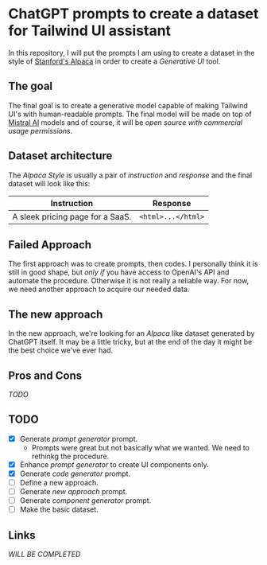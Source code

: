 # ChatGPT prompts to create a dataset for Tailwind UI assistant

In this repository, I will put the prompts I am using to create a dataset in the style of [Stanford's Alpaca](https://github.com/tatsu-lab/stanford_alpaca) in order to create a _Generative UI_ tool.

## The goal

The final goal is to create a generative model capable of making Tailwind UI's with human-readable prompts. The final model will be made on top of [Mistral AI](https://mistral.ai) models and of course, it will be _open source with commercial usage permissions_.

## Dataset architecture

The _Alpaca Style_ is usually a pair of _instruction_ and _response_ and the final dataset will look like this:

| Instruction | Response |
|:---------------------------------:|:--------------------------------:|
| A sleek pricing page for a SaaS.| ```<html>...</html>```             |

## Failed Approach

The first approach was to create prompts, then codes. I personally think it is still in good shape, but _only if_ you have access to OpenAI's API and automate the procedure. Otherwise it is not really a reliable way. For now, we need another approach to acquire our needed data.

## The new approach

In the new approach, we're looking for an _Alpaca_ like dataset generated by ChatGPT itself. It may be a little tricky, but at the end of the day it might be the best choice we've ever had.

## Pros and Cons

_TODO_

## TODO

- [x] Generate _prompt generator_ prompt.
    - Prompts were great but not basically what we wanted. We need to rethinkg the procedure.
- [x] Enhance _prompt generator_ to create UI components only.
- [x] Generate _code generator_ prompt.
- [ ] Define a new approach. 
- [ ] Generate _new approach_ prompt.
- [ ] Generate _component generator_ prompt.
- [ ] Make the basic dataset.

## Links

_WILL BE COMPLETED_